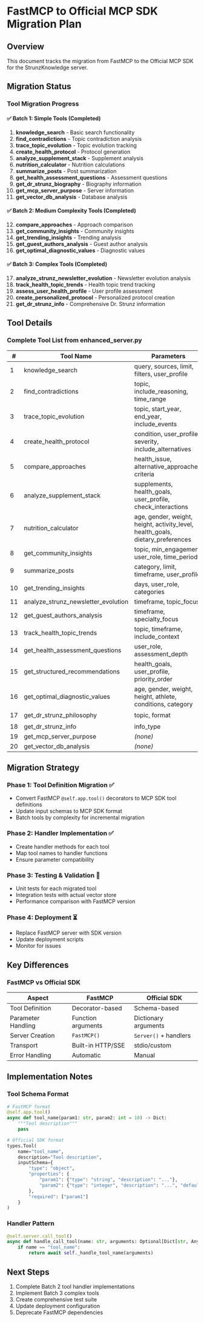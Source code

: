 # FastMCP to Official MCP SDK Migration Plan

## Overview
This document tracks the migration from FastMCP to the Official MCP SDK for the StrunzKnowledge server.

## Migration Status

### Tool Migration Progress

#### ✅ Batch 1: Simple Tools (Completed)
1. **knowledge_search** - Basic search functionality
2. **find_contradictions** - Topic contradiction analysis
3. **trace_topic_evolution** - Topic evolution tracking
4. **create_health_protocol** - Protocol generation
5. **analyze_supplement_stack** - Supplement analysis
6. **nutrition_calculator** - Nutrition calculations
7. **summarize_posts** - Post summarization
8. **get_health_assessment_questions** - Assessment questions
9. **get_dr_strunz_biography** - Biography information
10. **get_mcp_server_purpose** - Server information
11. **get_vector_db_analysis** - Database analysis

#### ✅ Batch 2: Medium Complexity Tools (Completed)
12. **compare_approaches** - Approach comparison
13. **get_community_insights** - Community insights
14. **get_trending_insights** - Trending analysis
15. **get_guest_authors_analysis** - Guest author analysis
16. **get_optimal_diagnostic_values** - Diagnostic values

#### ✅ Batch 3: Complex Tools (Completed)
17. **analyze_strunz_newsletter_evolution** - Newsletter evolution analysis
18. **track_health_topic_trends** - Health topic trend tracking
19. **assess_user_health_profile** - User profile assessment
20. **create_personalized_protocol** - Personalized protocol creation
21. **get_dr_strunz_info** - Comprehensive Dr. Strunz information

## Tool Details

### Complete Tool List from enhanced_server.py

| # | Tool Name | Parameters | Complexity | Status |
|---|-----------|------------|------------|--------|
| 1 | knowledge_search | query, sources, limit, filters, user_profile | Simple | ✅ |
| 2 | find_contradictions | topic, include_reasoning, time_range | Simple | ✅ |
| 3 | trace_topic_evolution | topic, start_year, end_year, include_events | Simple | ✅ |
| 4 | create_health_protocol | condition, user_profile, severity, include_alternatives | Medium | ✅ |
| 5 | compare_approaches | health_issue, alternative_approaches, criteria | Medium | 🚧 |
| 6 | analyze_supplement_stack | supplements, health_goals, user_profile, check_interactions | Medium | ✅ |
| 7 | nutrition_calculator | age, gender, weight, height, activity_level, health_goals, dietary_preferences | Simple | ✅ |
| 8 | get_community_insights | topic, min_engagement, user_role, time_period | Medium | 🚧 |
| 9 | summarize_posts | category, limit, timeframe, user_profile | Simple | ✅ |
| 10 | get_trending_insights | days, user_role, categories | Medium | 🚧 |
| 11 | analyze_strunz_newsletter_evolution | timeframe, topic_focus | Simple | ✅ |
| 12 | get_guest_authors_analysis | timeframe, specialty_focus | Medium | 🚧 |
| 13 | track_health_topic_trends | topic, timeframe, include_context | Simple | ✅ |
| 14 | get_health_assessment_questions | user_role, assessment_depth | Simple | ✅ |
| 15 | get_structured_recommendations | health_goals, user_profile, priority_order | Complex | ⏳ |
| 16 | get_optimal_diagnostic_values | age, gender, weight, height, athlete, conditions, category | Medium | 🚧 |
| 17 | get_dr_strunz_philosophy | topic, format | Complex | ⏳ |
| 18 | get_dr_strunz_info | info_type | Simple | ✅ |
| 19 | get_mcp_server_purpose | _(none)_ | Simple | ✅ |
| 20 | get_vector_db_analysis | _(none)_ | Simple | ✅ |

## Migration Strategy

### Phase 1: Tool Definition Migration ✅
- Convert FastMCP `@self.app.tool()` decorators to MCP SDK tool definitions
- Update input schemas to MCP SDK format
- Batch tools by complexity for incremental migration

### Phase 2: Handler Implementation ✅
- Create handler methods for each tool
- Map tool names to handler functions
- Ensure parameter compatibility

### Phase 3: Testing & Validation 🚧
- Unit tests for each migrated tool
- Integration tests with actual vector store
- Performance comparison with FastMCP version

### Phase 4: Deployment ⏳
- Replace FastMCP server with SDK version
- Update deployment scripts
- Monitor for issues

## Key Differences

### FastMCP vs Official SDK

| Aspect | FastMCP | Official SDK |
|--------|---------|--------------|
| Tool Definition | Decorator-based | Schema-based |
| Parameter Handling | Function arguments | Dictionary arguments |
| Server Creation | `FastMCP()` | `Server()` + handlers |
| Transport | Built-in HTTP/SSE | stdio/custom |
| Error Handling | Automatic | Manual |

## Implementation Notes

### Tool Schema Format
```python
# FastMCP format
@self.app.tool()
async def tool_name(param1: str, param2: int = 10) -> Dict:
    """Tool description"""
    pass

# Official SDK format
types.Tool(
    name="tool_name",
    description="Tool description",
    inputSchema={
        "type": "object",
        "properties": {
            "param1": {"type": "string", "description": "..."},
            "param2": {"type": "integer", "description": "...", "default": 10}
        },
        "required": ["param1"]
    }
)
```

### Handler Pattern
```python
@self.server.call_tool()
async def handle_call_tool(name: str, arguments: Optional[Dict[str, Any]]) -> List[types.TextContent]:
    if name == "tool_name":
        return await self._handle_tool_name(arguments)
```

## Next Steps

1. Complete Batch 2 tool handler implementations
2. Implement Batch 3 complex tools
3. Create comprehensive test suite
4. Update deployment configuration
5. Deprecate FastMCP dependencies